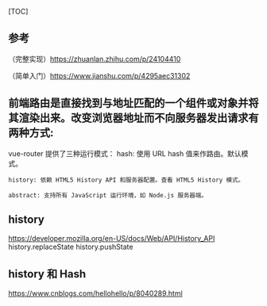 [TOC]
## 参考
   
（完整实现）https://zhuanlan.zhihu.com/p/24104410
   
（简单入门）https://www.jianshu.com/p/4295aec31302


## 前端路由是直接找到与地址匹配的一个组件或对象并将其渲染出来。改变浏览器地址而不向服务器发出请求有两种方式:
   vue-router 提供了三种运行模式：
    hash: 使用 URL hash 值来作路由。默认模式。

    history: 依赖 HTML5 History API 和服务器配置。查看 HTML5 History 模式。

    abstract: 支持所有 JavaScript 运行环境，如 Node.js 服务器端。


## history
https://developer.mozilla.org/en-US/docs/Web/API/History_API
    history.replaceState
    history.pushState


## history 和 Hash
https://www.cnblogs.com/hellohello/p/8040289.html


## 

